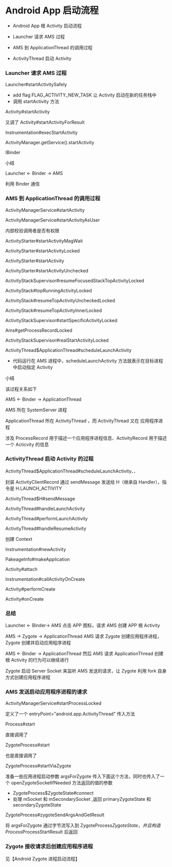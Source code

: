 # Android App 启动流程
- Android App 根 Activity 启动流程

- Launcher 请求 AMS 过程
- AMS 到 ApplicationThread 的调用过程
- ActivityThread 启动 Activity

### Launcher 请求 AMS 过程

Launcher#startActivitySafely

- add flag FLAG_ACTIVITY_NEW_TASK 让 Activity 启动在新的任务栈中
- 调用 startActivity 方法

Activity#startActivity

又调了 Activity#startActivityForResult

Instrumentation#execStartActivity

ActivityManager.getService().startActivity

IBinder

小结

Launcher <- Binder -> AMS 

利用 Binder 通信

### AMS 到 ApplicationThread 的调用过程

ActivityManagerService#startActivity

ActivityManagerService#startActivityAsUser

内部校验调用者是否有权限

ActivityStarter#startActivityMagWait

ActivityStarter#startActivityLocked

ActivityStarter#startActivity

ActivityStarter#startActivityUnchecked

ActivityStackSupervisor#resumeFocusedStackTopActivityLocked

ActivityStack#topRunningActivityLocked

ActivityStack#resumeTopActivityUncheckedLocked

ActivityStack#resumeTopActivityInnerLocked

ActivityStackSupervisor#startSpecificActivityLocked

Ams#getProcessRecordLocked

ActivityStackSupervisor#realStartActivityLocked

ActivityThread$ApplicationThread#scheduleLaunchActivity

- 代码运行在 AMS 进程中，scheduleLaunchActivity 方法就表示在目标进程中启动指定 Activity

小结 

该过程关系如下

AMS <- Binder -> ApplicationThread

AMS 所在 SystemServer 进程

ApplicationThread 所在 ActivityThread ，而 ActivityThread 又在 应用程序进程

涉及  ProcessRecord 用于描述一个应用程序进程信息、ActivityRecord 用于描述一个 Acticvity 的信息

### ActivityThread 启动 Activity 的过程

ActivityThread$ApplicationThread#scheduleLaunchActivity、、

封装 ActivityClientRecord 通过 sendMessage 发送给 H（继承自 Handler），指令是 H.LAUNCH_ACTIVITY

ActivityThread$H#sendMessage 

ActivityThread#handleLaunchActivity

ActivityThread#performLaunchActivity

ActivityThread#handleResumeActivity

创建 Context

Instrumentation#newActivity

PakeageInfo#makeApplication

Activity#attach

Instrumentation#callActivityOnCreate

Activity#performCreate

Activity#onCreate

### 总结

Launcher <- Binder-> AMS 点击 APP 图标，请求 AMS 创建 APP 根 Activity

AMS -> Zygote -> ApplicationThread AMS 请求 Zygote 创建应用程序进程，Zygote 创建并启动应用程序进程

AMS <- Binder -> ApplicationThread 然后 AMS 请求 ApplicationThread  创建根 Activity 的行为可以继续进行






Zygote 启动 Server Socket 来监听 AMS 发送的请求，让 Zygote 利用 fork 自身方式创建应用程序进程



### AMS 发送启动应用程序进程的请求

ActivityManagerService#startProcessLocked

定义了一个 entryPoint="android.app.ActivityThread" 传入方法

Process#start

直接调用了

ZygoteProcess#start

也是直接调用了

ZygoteProcess#startViaZygote 

准备一些应用进程启动参数 argsForZygote 传入下面这个方法，同时也传入了一个 openZygoteSocketIfNeeded 方法返回的值的参数

- ZygoteProcess$ZygoteState#connect 
- 处理 mSocket 和 mSecondarySocket ,返回 primaryZygoteState 和 secondaryZygoteState

ZygoteProcess#zygoteSendArgsAndGetResult

将 argsForZygote 通过字节流写入到 ZygoteProcess$ZygoteState，并且构造 Process$ProcessStartResult 后返回







### Zygote 接收请求后创建应用程序进程

见【Android Zygote 进程启动流程】
